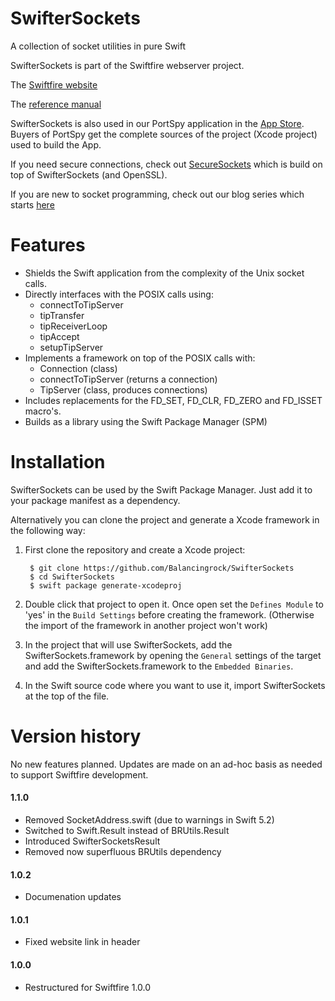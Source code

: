 # SwifterSockets

A collection of socket utilities in pure Swift

SwifterSockets is part of the Swiftfire webserver project.

The [Swiftfire website](http://swiftfire.nl)

The [reference manual](http://swiftfire.nl/projects/swiftersockets/reference/index.html)

SwifterSockets is also used in our PortSpy application in the [App Store](https://itunes.apple.com/us/app/port-spy/id1163684496). Buyers of PortSpy get the complete sources of the project (Xcode project) used to build the App.

If you need secure connections, check out [SecureSockets](https://github.com/Balancingrock/SecureSockets) which is build on top of SwifterSockets (and OpenSSL).

If you are new to socket programming, check out our blog series which starts [here](https://swiftrien.blogspot.com/2015/10/socket-programming-in-swift-part-1.html)

# Features

- Shields the Swift application from the complexity of the Unix socket calls.
- Directly interfaces with the POSIX calls using:
	- connectToTipServer
	- tipTransfer
	- tipReceiverLoop
	- tipAccept
	- setupTipServer
- Implements a framework on top of the POSIX calls with:
	- Connection (class)
	- connectToTipServer (returns a connection)
	- TipServer (class, produces connections)
- Includes replacements for the FD_SET, FD_CLR, FD_ZERO and FD_ISSET macro's.
- Builds as a library using the Swift Package Manager (SPM)

# Installation

SwifterSockets can be used by the Swift Package Manager. Just add it to your package manifest as a dependency.

Alternatively you can clone the project and generate a Xcode framework in the following way:

1. First clone the repository and create a Xcode project:

        $ git clone https://github.com/Balancingrock/SwifterSockets
        $ cd SwifterSockets
        $ swift package generate-xcodeproj

1. Double click that project to open it. Once open set the `Defines Module` to 'yes' in the `Build Settings` before creating the framework. (Otherwise the import of the framework in another project won't work)

1. In the project that will use SwifterSockets, add the SwifterSockets.framework by opening the `General` settings of the target and add the SwifterSockets.framework to the `Embedded Binaries`.

1. In the Swift source code where you want to use it, import SwifterSockets at the top of the file.

# Version history

No new features planned. Updates are made on an ad-hoc basis as needed to support Swiftfire development.

#### 1.1.0

- Removed SocketAddress.swift (due to warnings in Swift 5.2)
- Switched to Swift.Result instead of BRUtils.Result
- Introduced SwifterSocketsResult
- Removed now superfluous BRUtils dependency

#### 1.0.2

- Documenation updates

#### 1.0.1

- Fixed website link in header

#### 1.0.0

- Restructured for Swiftfire 1.0.0
